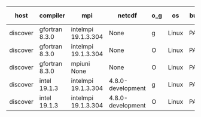 

| host     | compiler                              | mpi                      | netcdf        | o_g        | os       | build       | u_pass          | u_fail          | s_pass            | s_fail            | e_pass             | e_fail             | nuopc_pass       | nuopc_fail       | artifacts link          |
|----------|---------------------------------------|--------------------------|---------------|------------|----------|-------------|-----------------|-----------------|-------------------|-------------------|--------------------|--------------------|------------------|------------------|-------------------------|
| discover | gfortran 8.3.0 | intelmpi 19.1.3.304  | None  | g | Linux | PASS | 13858 | 15 | 49 | 0 | 80 | 0 | 52 | 0 | <a href="https://github.com/esmf-org/esmf-test-artifacts/tree/eda85d71fba58afd0f222fcca6868f398c69966c/patch_8.4.1/gfortran/8.3.0/g/intelmpi/19.1.3.304" target="_blank">eda85d7</a> | 
| discover | gfortran 8.3.0 | intelmpi 19.1.3.304  | None  | O | Linux | PASS | 13858 | 15 | 49 | 0 | 80 | 0 | 52 | 0 | <a href="https://github.com/esmf-org/esmf-test-artifacts/tree/7d6c464146a2b0ebc92a99656ba386ae75040a4e/patch_8.4.1/gfortran/8.3.0/O/intelmpi/19.1.3.304" target="_blank">7d6c464</a> | 
| discover | gfortran 8.3.0 | mpiuni None  | None  | O | Linux | PASS | 12317 | 0 | 8 | 0 | 43 | 0 | None | None | <a href="https://github.com/esmf-org/esmf-test-artifacts/tree/d672371ab6ccdf79ede183d4a82d55b7849e83f0/patch_8.4.1/gfortran/8.3.0/O/mpiuni/None" target="_blank">d672371</a> | 
| discover | intel 19.1.3 | intelmpi 19.1.3.304  | 4.8.0-development  | g | Linux | PASS | None | None | None | None | None | None | 0 | 52 | <a href="https://github.com/esmf-org/esmf-test-artifacts/tree/459d79d61a61922c2c45515dd11771afa6643283/patch_8.4.1/intel/19.1.3/g/intelmpi/19.1.3.304" target="_blank">459d79d</a> | 
| discover | intel 19.1.3 | intelmpi 19.1.3.304  | 4.8.0-development  | O | Linux | PASS | None | None | None | None | None | None | 0 | 52 | <a href="https://github.com/esmf-org/esmf-test-artifacts/tree/e100c765e24cc42405e46dca68ab6d04e776725e/patch_8.4.1/intel/19.1.3/O/intelmpi/19.1.3.304" target="_blank">e100c76</a> | 
